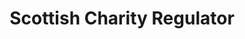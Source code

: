---
schema: default
title: Scottish Charity Regulator
description: public corporation controlled by Scottish Government
logo: ''
type:
- Other agency
portal_url: ''
org_url: http://www.oscr.org.uk/
twitter_handle: 
wikidata_qid: Q107179294
wdtk_id: 
---